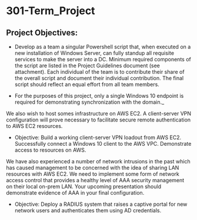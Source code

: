 # 301-Term_Project

## Project Objectives:

- Develop as a team a singular Powershell script that, when executed on a new installation of Windows Server, can fully standup all requisite services to make the server into a DC. Minimum required components of the script are listed in the Project Guidelines document (see attachment). Each individual of the team is to contribute their share of the overall script and document their individual contribution. The final script should reflect an equal effort from all team members.

- For the purposes of this project, only a single Windows 10 endpoint is required for demonstrating synchronization with the domain._

We also wish to host somes infrastructure on AWS EC2. A client-server VPN configuration will prove necessary to facilitate secure remote authentication to AWS EC2 resources.

- Objective: Build a working client-server VPN loadout from AWS EC2. Successfully connect a Windows 10 client to the AWS VPC. Demonstrate access to resources on AWS.

We have also experienced a number of network intrusions in the past which has caused management to be concerned with the idea of sharing LAN resources with AWS EC2.
We need to implement some form of network access control that provides a healthy level of AAA security management on their local on-prem LAN. Your upcoming presentation should demonstrate evidence of AAA in your final configuration.

- Objective: Deploy a RADIUS system that raises a captive portal for new network users and authenticates them using AD credentials.

